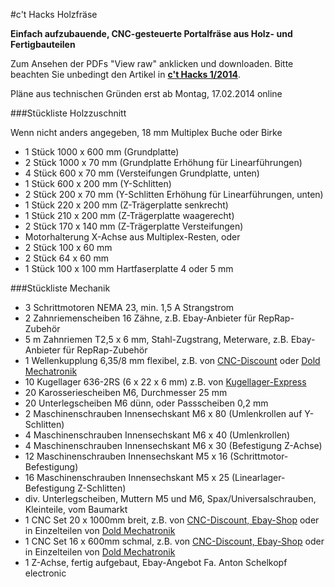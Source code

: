 #c't Hacks Holzfräse

**Einfach aufzubauende, CNC-gesteuerte Portalfräse aus Holz- und Fertigbauteilen**

Zum Ansehen der PDFs "View raw" anklicken und downloaden. Bitte beachten Sie unbedingt den Artikel in **[c't Hacks 1/2014](http://heise.de/-2109420)**.

Pläne aus technischen Gründen erst ab Montag, 17.02.2014 online


###Stückliste Holzzuschnitt

Wenn nicht anders angegeben, 18 mm Multiplex Buche oder Birke

* 1 Stück 1000 x 600 mm (Grundplatte)
* 2 Stück 1000 x 70 mm (Grundplatte Erhöhung für Linearführungen)
* 4 Stück 600 x 70 mm (Versteifungen Grundplatte, unten)
* 1 Stück 600 x 200 mm (Y-Schlitten)
* 2 Stück 200 x 70 mm (Y-Schlitten Erhöhung für Linearführungen, unten)
* 1 Stück 220 x 200 mm (Z-Trägerplatte senkrecht)
* 1 Stück 210 x 200 mm (Z-Trägerplatte waagerecht)
* 2 Stück 170 x 140 mm (Z-Trägerplatte Versteifungen)
* Motorhalterung X-Achse aus Multiplex-Resten, oder
 * 2 Stück 100 x 60 mm
 * 2 Stück 64 x 60 mm
 * 1 Stück 100 x 100 mm Hartfaserplatte 4 oder 5 mm

###Stückliste Mechanik

* 3 Schrittmotoren NEMA 23, min. 1,5 A Strangstrom
* 2 Zahnriemenscheiben 16 Zähne, z.B. Ebay-Anbieter für RepRap-Zubehör
* 5 m Zahnriemen T2,5 x 6 mm, Stahl-Zugstrang, Meterware, z.B. Ebay-Anbieter für RepRap-Zubehör
* 1 Wellenkupplung 6,35/8 mm flexibel, z.B. von [CNC-Discount](http://www.cnc-discount.de/epages/62924595.sf/de_DE/?ObjectPath=/Shops/62924595/Products/%225NM%20%22%22klein%22%22%20%206%2C35%20/%208mm%22) oder [Dold Mechatronik](http://www.dold-mechatronik.de/Wellenkupplung-RB-flexibel-D20L25-635-800mm)
* 10 Kugellager 636-2RS (6 x 22 x 6 mm) z.B. von [Kugellager-Express](http://www.kugellager-express.de/Miniatur-Kugellager-/Miniatur-Kugellager-6--/-Miniatur-Kugellager---636---636z---636rs---6x22x7-mm.html)
* 20 Karosseriescheiben M6, Durchmesser 25 mm
* 20 Unterlegscheiben M6 dünn, oder Passscheiben 0,2 mm
* 2 Maschinenschrauben Innensechskant M6 x 80 (Umlenkrollen auf Y-Schlitten)
* 4 Maschinenschrauben Innensechskant M6 x 40 (Umlenkrollen)
* 4 Maschinenschrauben Innensechskant M6 x 30 (Befestigung Z-Achse)
* 12 Maschinenschrauben Innensechskant M5 x 16 (Schrittmotor-Befestigung)
* 16 Maschinenschrauben Innensechskant M5 x 25 (Linearlager-Befestigung Z-Schlitten)
* div. Unterlegscheiben, Muttern M5 und M6, Spax/Universalschrauben, Kleinteile, vom Baumarkt
* 1 CNC Set 20 x 1000mm breit, z.B. von [CNC-Discount, Ebay-Shop](http://www.cnc-discount.de) oder in Einzelteilen von [Dold Mechatronik](http://www.dold-mechatronik.de)
* 1 CNC Set 16 x 600mm schmal, z.B. von [CNC-Discount, Ebay-Shop](http://www.cnc-discount.de) oder in Einzelteilen von [Dold Mechatronik](http://www.dold-mechatronik.de)
* 1 Z-Achse, fertig aufgebaut, Ebay-Angebot Fa. Anton Schelkopf electronic


